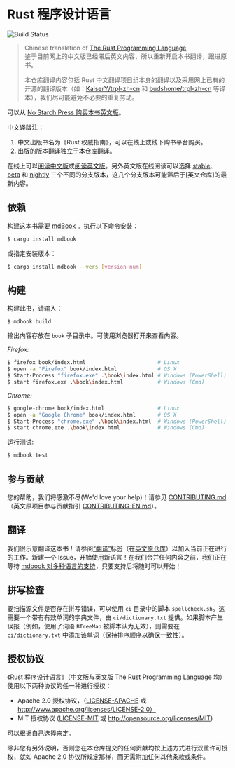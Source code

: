# Rust 程序设计语言

![Build Status](https://github.com/rust-lang-cn/book-cn/workflows/CI/badge.svg)

> Chinese translation of [The Rust Programming Language][github-en]<br>
> 鉴于目前网上的中文版已经滞后英文内容，所以重新开启本书翻译，跟进原书。<br>
>
> 本仓库翻译内容包括 Rust 中文翻译项目组本身的翻译以及采用网上已有的开源的翻译版本（如：[KaiserY/trpl-zh-cn][KaiserY] 和 [budshome/trpl-zh-cn][budshome] 等译本），我们尽可能避免不必要的重复劳动。

[github-en]: https://github.com/rust-lang/book
[KaiserY]: https://github.com/KaiserY/trpl-zh-cn
[budshome]: https://github.com/budshome/trpl-zh-cn

可以从 [No Starch Press 购买本书英文版][nostarch]。

中文译版注：

1. 中文出版书名为《Rust 权威指南》，可以在线上或线下购书平台购买。
2. 出版的版本翻译独立于本仓库翻译。

[nostarch]: https://nostarch.com/rust

在线上可以[阅读中文版][book-cn]或[阅读英文版][book-en]。另外英文版在线阅读可以选择 [stable]、[beta] 和 [nightly] 三个不同的分支版本，这几个分支版本可能滞后于[英文仓库]的最新内容。

[book-cn]: https://rustwiki.org/zh-CN/book
[book-en]: https://doc.rust-lang.org/book/
[stable]: https://doc.rust-lang.org/stable/book/
[beta]: https://doc.rust-lang.org/beta/book/
[nightly]: https://doc.rust-lang.org/nightly/book/

## 依赖

构建这本书需要 [mdBook] 。执行以下命令安装：

[mdBook]: https://github.com/azerupi/mdBook

```bash
$ cargo install mdbook
```

或指定安装版本：

```bash
$ cargo install mdbook --vers [version-num]
```

## 构建

构建此书，请输入：

```
$ mdbook build
```

输出内容存放在 `book` 子目录中。可使用浏览器打开来查看内容。

_Firefox:_

```bash
$ firefox book/index.html                       # Linux
$ open -a "Firefox" book/index.html             # OS X
$ Start-Process "firefox.exe" .\book\index.html # Windows (PowerShell)
$ start firefox.exe .\book\index.html           # Windows (Cmd)
```

_Chrome:_

```bash
$ google-chrome book/index.html                 # Linux
$ open -a "Google Chrome" book/index.html       # OS X
$ Start-Process "chrome.exe" .\book\index.html  # Windows (PowerShell)
$ start chrome.exe .\book\index.html            # Windows (Cmd)
```

运行测试:

```bash
$ mdbook test
```

## 参与贡献

您的帮助，我们将感激不尽(We'd love your help)！请参见 [CONTRIBUTING.md][contrib-cn]（英文原项目参与贡献指引 [CONTRIBUTING-EN.md][contrib]）。

[contrib-cn]: https://github.com/rust-lang-cn/book-cn/blob/master/CONTRIBUTING.md
[contrib]: https://github.com/rust-lang/book/blob/master/CONTRIBUTING.md

## 翻译

我们很乐意翻译这本书！请参阅[“翻译”][Translations]标签（在[英文原仓库][github-en]）以加入当前正在进行的工作。新建一个 Issue，开始使用新语言！在我们合并任何内容之前，我们正在等待 [mdbook 对多种语言的支持][mdbook support]，只要支持后将随时可以开始！

[github-en]: https://github.com/rust-lang/book
[Translations]: https://github.com/rust-lang/book/issues?q=is%3Aopen+is%3Aissue+label%3ATranslations
[mdbook support]: https://github.com/rust-lang-nursery/mdBook/issues/5

## 拼写检查

要扫描源文件是否存在拼写错误，可以使用 `ci` 目录中的脚本 `spellcheck.sh`。这需要一个带有有效单词的字典文件，由 `ci/dictionary.txt` 提供。如果脚本产生误报（例如，使用了词语 `BTreeMap` 被脚本认为无效），则需要在 `ci/dictionary.txt` 中添加该单词（保持排序顺序以确保一致性）。

## 授权协议

《Rust 程序设计语言》（中文版与英文版 The Rust Programming Language 均） 使用以下两种协议的任一种进行授权：

* Apache 2.0 授权协议，（[LICENSE-APACHE](LICENSE-APACHE) 或 http://www.apache.org/licenses/LICENSE-2.0）
* MIT 授权协议 ([LICENSE-MIT](LICENSE-MIT) 或 http://opensource.org/licenses/MIT)

可以根据自己选择来定。

除非您有另外说明，否则您在本仓库提交的任何贡献均按上述方式进行双重许可授权，就如 Apache 2.0 协议所规定那样，而无需附加任何其他条款或条件。

